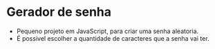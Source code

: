 # Gerador de senha

- Pequeno projeto em JavaScript, para criar uma senha aleatoria.
- É possivel escolher a quantidade de caracteres que a senha vai ter.

